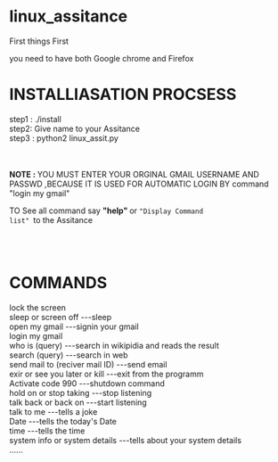 # linux_assitance
First things First
<p> you need to have both Google chrome and Firefox  </p>
 
 <h1 >INSTALLIASATION  PROCSESS</h1>
 
step1 : ./install <br>
step2: Give name to your Assitance  <br>
step3 : python2 linux_assit.py   


<br><br>
<b>NOTE : </b>
  YOU MUST ENTER YOUR ORGINAL GMAIL USERNAME AND PASSWD ,BECAUSE IT IS USED FOR AUTOMATIC  LOGIN BY command "login my gmail"
  
TO See all command say <b> "help" </b> or <code>"Display Command list" </code>to the Assitance



<br><br>
<h1>COMMANDS</h1>

lock the screen         <br>
sleep or screen off             ---sleep     <br>
open my gmail                   ---signin your gmail       <br>
login my gmail                                             <br>
who is (query)                  ---search in wikipidia and reads the result        <br>
search (query)                  ---search in web                                     <br>
send mail to (reciver mail ID)  ---send email                                    <br>
exir or see you later or kill   ---exit from the programm                                <br>
Activate code 990               ---shutdown command                              <br>
hold on or stop taking          ---stop listening                                        <br>
talk back or back on            ---start listening                                   <br>
talk to me                      ---tells a joke                                      <br>
Date                            ---tells the today's Date            <br>
time                            ---tells the time                  <br>
system info or system details     ---tells about your system details        <br>
......
